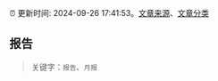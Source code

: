 :alarm_clock: 更新时间: 2024-09-26 17:41:53。[文章来源](/README.md)、[文章分类](/TAGS.md)

## 报告


> 关键字：`报告`、`月报`



